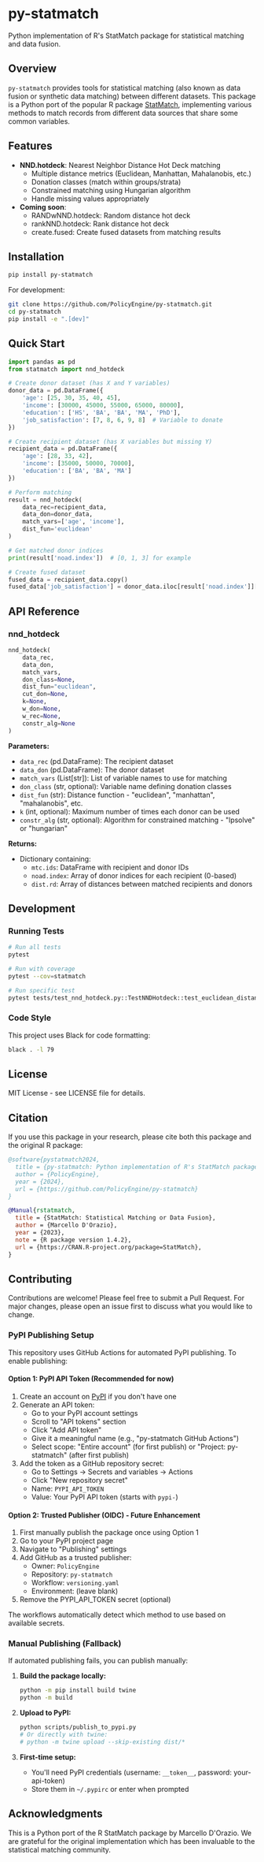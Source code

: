 # py-statmatch

Python implementation of R's StatMatch package for statistical matching and data fusion.

## Overview

`py-statmatch` provides tools for statistical matching (also known as data fusion or synthetic data matching) between different datasets. This package is a Python port of the popular R package [StatMatch](https://cran.r-project.org/web/packages/StatMatch/), implementing various methods to match records from different data sources that share some common variables.

## Features

- **NND.hotdeck**: Nearest Neighbor Distance Hot Deck matching
  - Multiple distance metrics (Euclidean, Manhattan, Mahalanobis, etc.)
  - Donation classes (match within groups/strata)
  - Constrained matching using Hungarian algorithm
  - Handle missing values appropriately
- **Coming soon**:
  - RANDwNND.hotdeck: Random distance hot deck
  - rankNND.hotdeck: Rank distance hot deck
  - create.fused: Create fused datasets from matching results

## Installation

```bash
pip install py-statmatch
```

For development:
```bash
git clone https://github.com/PolicyEngine/py-statmatch.git
cd py-statmatch
pip install -e ".[dev]"
```

## Quick Start

```python
import pandas as pd
from statmatch import nnd_hotdeck

# Create donor dataset (has X and Y variables)
donor_data = pd.DataFrame({
    'age': [25, 30, 35, 40, 45],
    'income': [30000, 45000, 55000, 65000, 80000],
    'education': ['HS', 'BA', 'BA', 'MA', 'PhD'],
    'job_satisfaction': [7, 8, 6, 9, 8]  # Variable to donate
})

# Create recipient dataset (has X variables but missing Y)
recipient_data = pd.DataFrame({
    'age': [28, 33, 42],
    'income': [35000, 50000, 70000],
    'education': ['BA', 'BA', 'MA']
})

# Perform matching
result = nnd_hotdeck(
    data_rec=recipient_data,
    data_don=donor_data,
    match_vars=['age', 'income'],
    dist_fun='euclidean'
)

# Get matched donor indices
print(result['noad.index'])  # [0, 1, 3] for example

# Create fused dataset
fused_data = recipient_data.copy()
fused_data['job_satisfaction'] = donor_data.iloc[result['noad.index']]['job_satisfaction'].values
```

## API Reference

### nnd_hotdeck

```python
nnd_hotdeck(
    data_rec,
    data_don,
    match_vars,
    don_class=None,
    dist_fun="euclidean",
    cut_don=None,
    k=None,
    w_don=None,
    w_rec=None,
    constr_alg=None
)
```

**Parameters:**
- `data_rec` (pd.DataFrame): The recipient dataset
- `data_don` (pd.DataFrame): The donor dataset
- `match_vars` (List[str]): List of variable names to use for matching
- `don_class` (str, optional): Variable name defining donation classes
- `dist_fun` (str): Distance function - "euclidean", "manhattan", "mahalanobis", etc.
- `k` (int, optional): Maximum number of times each donor can be used
- `constr_alg` (str, optional): Algorithm for constrained matching - "lpsolve" or "hungarian"

**Returns:**
- Dictionary containing:
  - `mtc.ids`: DataFrame with recipient and donor IDs
  - `noad.index`: Array of donor indices for each recipient (0-based)
  - `dist.rd`: Array of distances between matched recipients and donors

## Development

### Running Tests

```bash
# Run all tests
pytest

# Run with coverage
pytest --cov=statmatch

# Run specific test
pytest tests/test_nnd_hotdeck.py::TestNNDHotdeck::test_euclidean_distance_matching
```

### Code Style

This project uses Black for code formatting:

```bash
black . -l 79
```

## License

MIT License - see LICENSE file for details.

## Citation

If you use this package in your research, please cite both this package and the original R package:

```bibtex
@software{pystatmatch2024,
  title = {py-statmatch: Python implementation of R's StatMatch package},
  author = {PolicyEngine},
  year = {2024},
  url = {https://github.com/PolicyEngine/py-statmatch}
}

@Manual{rstatmatch,
  title = {StatMatch: Statistical Matching or Data Fusion},
  author = {Marcello D'Orazio},
  year = {2023},
  note = {R package version 1.4.2},
  url = {https://CRAN.R-project.org/package=StatMatch},
}
```

## Contributing

Contributions are welcome! Please feel free to submit a Pull Request. For major changes, please open an issue first to discuss what you would like to change.

### PyPI Publishing Setup

This repository uses GitHub Actions for automated PyPI publishing. To enable publishing:

#### Option 1: PyPI API Token (Recommended for now)
1. Create an account on [PyPI](https://pypi.org/) if you don't have one
2. Generate an API token:
   - Go to your PyPI account settings
   - Scroll to "API tokens" section
   - Click "Add API token"
   - Give it a meaningful name (e.g., "py-statmatch GitHub Actions")
   - Select scope: "Entire account" (for first publish) or "Project: py-statmatch" (after first publish)
3. Add the token as a GitHub repository secret:
   - Go to Settings → Secrets and variables → Actions
   - Click "New repository secret"
   - Name: `PYPI_API_TOKEN`
   - Value: Your PyPI API token (starts with `pypi-`)

#### Option 2: Trusted Publisher (OIDC) - Future Enhancement
1. First manually publish the package once using Option 1
2. Go to your PyPI project page
3. Navigate to "Publishing" settings
4. Add GitHub as a trusted publisher:
   - Owner: `PolicyEngine`
   - Repository: `py-statmatch`
   - Workflow: `versioning.yaml`
   - Environment: (leave blank)
5. Remove the PYPI_API_TOKEN secret (optional)

The workflows automatically detect which method to use based on available secrets.

### Manual Publishing (Fallback)

If automated publishing fails, you can publish manually:

1. **Build the package locally:**
   ```bash
   python -m pip install build twine
   python -m build
   ```

2. **Upload to PyPI:**
   ```bash
   python scripts/publish_to_pypi.py
   # Or directly with twine:
   # python -m twine upload --skip-existing dist/*
   ```

3. **First-time setup:**
   - You'll need PyPI credentials (username: `__token__`, password: your-api-token)
   - Store them in `~/.pypirc` or enter when prompted

## Acknowledgments

This is a Python port of the R StatMatch package by Marcello D'Orazio. We are grateful for the original implementation which has been invaluable to the statistical matching community.